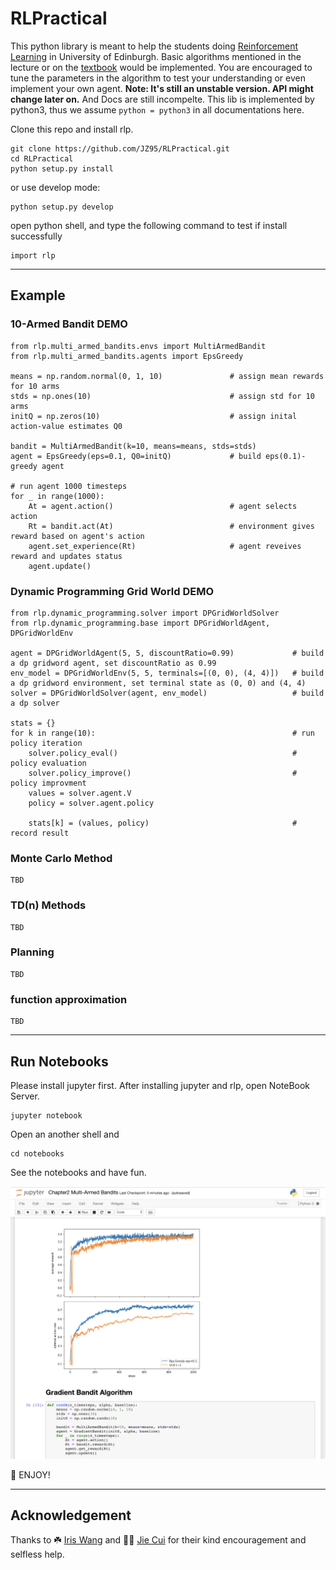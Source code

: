 # RLPractical
This python library is meant to help the students doing [Reinforcement Learning](https://www.inf.ed.ac.uk/teaching/courses/rl/) in University of Edinburgh. Basic algorithms mentioned in the lecture or on the [textbook](http://incompleteideas.net/book/the-book-2nd.html) would be implemented. You are encouraged to tune the parameters in the algorithm to test your understanding or even implement your own agent. **Note: It's still an unstable version. API might change later on.** And Docs are still incompelte. This lib is implemented by python3, thus we assume `python = python3` in all documentations here.

Clone this repo and install rlp.
```
git clone https://github.com/JZ95/RLPractical.git
cd RLPractical
python setup.py install
```
or use develop mode:
```
python setup.py develop
```

open python shell, and type the following command to test if install successfully
```
import rlp
```
-------------
## Example
### 10-Armed Bandit DEMO
```
from rlp.multi_armed_bandits.envs import MultiArmedBandit
from rlp.multi_armed_bandits.agents import EpsGreedy

means = np.random.normal(0, 1, 10)               # assign mean rewards for 10 arms
stds = np.ones(10)                               # assign std for 10 arms
initQ = np.zeros(10)                         	 # assign inital action-value estimates Q0

bandit = MultiArmedBandit(k=10, means=means, stds=stds)
agent = EpsGreedy(eps=0.1, Q0=initQ)             # build eps(0.1)-greedy agent

# run agent 1000 timesteps
for _ in range(1000):
    At = agent.action()                          # agent selects action
    Rt = bandit.act(At)                          # environment gives reward based on agent's action
    agent.set_experience(Rt)                     # agent reveives reward and updates status
    agent.update()
```

### Dynamic Programming Grid World DEMO
```
from rlp.dynamic_programming.solver import DPGridWorldSolver
from rlp.dynamic_programming.base import DPGridWorldAgent, DPGridWorldEnv

agent = DPGridWorldAgent(5, 5, discountRatio=0.99)             # build a dp gridword agent, set discountRatio as 0.99
env_model = DPGridWorldEnv(5, 5, terminals=[(0, 0), (4, 4)])   # build a dp gridword environment, set terminal state as (0, 0) and (4, 4)
solver = DPGridWorldSolver(agent, env_model)                   # build a dp solver

stats = {}
for k in range(10):                                            # run policy iteration
    solver.policy_eval()                                       # policy evaluation
    solver.policy_improve()                                    # policy improvment
    values = solver.agent.V
    policy = solver.agent.policy

    stats[k] = (values, policy)                                # record result
```

### Monte Carlo Method
```
TBD
```

### TD(n) Methods
```
TBD
```

### Planning
```
TBD
```

### function approximation
```
TBD
```


-------------
## Run Notebooks
Please install jupyter first.
After installing jupyter and rlp, open NoteBook Server.
```
jupyter notebook
```
Open an another shell and
```
cd notebooks
```
See the notebooks and have fun.

![ScreenShot](./imgs/readme_img1.png)

🍺 ENJOY!

------
## Acknowledgement
Thanks to ☘️ [Iris Wang](https://github.com/iriskarling) and 👧🏻 [Jie Cui](https://github.com/Cuijie12358) for their kind encouragement and selfless help.